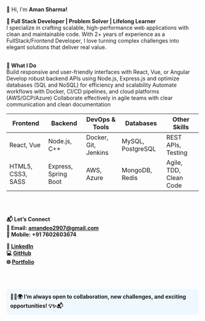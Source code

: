 👋 Hi, I'm **Aman Sharma!**


**🚀 Full Stack Developer | Problem Solver | Lifelong Learner** <br>
I specialize in crafting scalable, high-performance web applications with clean and maintainable code. With 2+ years of experience as a FullStack/Frontend Developer, I love turning complex challenges into elegant solutions that deliver real value. 
<br><br>

**🌟 What I Do**<br>
Build responsive and user-friendly interfaces with React, Vue, or Angular
Develop robust backend APIs using Node.js, Express.js and optimize databases (SQL and NoSQL) for efficiency and scalability
Automate workflows with Docker, CI/CD pipelines, and cloud platforms (AWS/GCP/Azure)
Collaborate effectively in agile teams with clear communication and clean documentation
<br>

| Frontend            | Backend               | DevOps & Tools       | Databases         | Other Skills           |
| ------------------- | --------------------- | -------------------- | ----------------- | ---------------------- |
| React, Vue          | Node.js, C++          | Docker, Git, Jenkins | MySQL, PostgreSQL | REST APIs, Testing     |
| HTML5, CSS3, SASS   | Express, Spring Boot  | AWS, Azure           | MongoDB, Redis    | Agile, TDD, Clean Code |
<br><br>

**📬 Let’s Connect**<br>
**📧 Email: amandeo2907@gmail.com**<br>
**📱 Mobile: +91 7602603674**<br>

**🔗 [LinkedIn](https://www.linkedin.com/in/amansharma2907/)**  
**💻 [GitHub](https://github.com/Aman2907)**  
**🌐 [Portfolio](https://portfolio-iota-smoky-83.vercel.app/)**


<br><br>

<p style="background-color:#f0f8ff; padding:10px; border-radius:8px; font-weight:bold;">
🚀🤝🌍 I’m always open to <strong>collaboration</strong>, <strong>new challenges</strong>, and <strong>exciting opportunities</strong>! 💡✨📬
</p>
